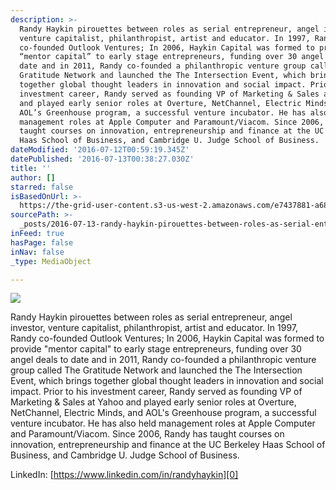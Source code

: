 ```yaml
---
description: >-
  Randy Haykin pirouettes between roles as serial entrepreneur, angel investor,
  venture capitalist, philanthropist, artist and educator. In 1997, Randy
  co-founded Outlook Ventures; In 2006, Haykin Capital was formed to provide
  “mentor capital” to early stage entrepreneurs, funding over 30 angel deals to
  date and in 2011, Randy co-founded a philanthropic venture group called The
  Gratitude Network and launched the The Intersection Event, which brings
  together global thought leaders in innovation and social impact. Prior to his
  investment career, Randy served as founding VP of Marketing & Sales at Yahoo
  and played early senior roles at Overture, NetChannel, Electric Minds, and
  AOL’s Greenhouse program, a successful venture incubator. He has also held
  management roles at Apple Computer and Paramount/Viacom. Since 2006, Randy has
  taught courses on innovation, entrepreneurship and finance at the UC Berkeley
  Haas School of Business, and Cambridge U. Judge School of Business.
dateModified: '2016-07-12T00:59:19.345Z'
datePublished: '2016-07-13T00:38:27.030Z'
title: ''
author: []
starred: false
isBasedOnUrl: >-
  https://the-grid-user-content.s3-us-west-2.amazonaws.com/e7437881-a686-4cd8-82f4-1da5abc48750.jpg
sourcePath: >-
  _posts/2016-07-13-randy-haykin-pirouettes-between-roles-as-serial-entrepreneur.md
inFeed: true
hasPage: false
inNav: false
_type: MediaObject

---
```

![](https://the-grid-user-content.s3-us-west-2.amazonaws.com/e7437881-a686-4cd8-82f4-1da5abc48750.jpg)

Randy Haykin pirouettes between roles as serial entrepreneur, angel investor, venture capitalist, philanthropist, artist and educator. In 1997, Randy co-founded Outlook Ventures; In 2006, Haykin Capital was formed to provide "mentor capital" to early stage entrepreneurs, funding over 30 angel deals to date and in 2011, Randy co-founded a philanthropic venture group called The Gratitude Network and launched the The Intersection Event, which brings together global thought leaders in innovation and social impact. Prior to his investment career, Randy served as founding VP of Marketing & Sales at Yahoo and played early senior roles at Overture, NetChannel, Electric Minds, and AOL's Greenhouse program, a successful venture incubator. He has also held management roles at Apple Computer and Paramount/Viacom. Since 2006, Randy has taught courses on innovation, entrepreneurship and finance at the UC Berkeley Haas School of Business, and Cambridge U. Judge School of Business.

LinkedIn: [https://www.linkedin.com/in/randyhaykin][0]

[0]: https://www.linkedin.com/in/randyhaykin